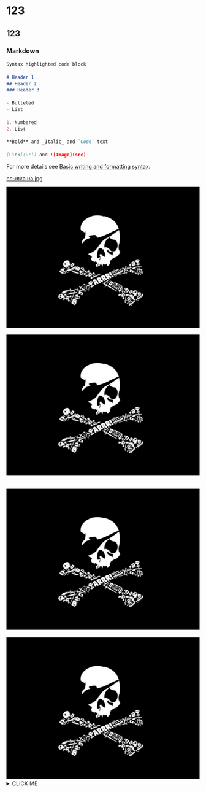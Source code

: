 # 123

## 123

### Markdown

```markdown
Syntax highlighted code block

# Header 1
## Header 2
### Header 3

- Bulleted
- List

1. Numbered
2. List

**Bold** and _Italic_ and `Code` text

[Link](url) and ![Image](src)
```

For more details see [Basic writing and formatting syntax](https://docs.github.com/en/github/writing-on-github/getting-started-with-writing-and-formatting-on-github/basic-writing-and-formatting-syntax).


[ссылка на jpg](https://github.com/chertoGUN/yas0subibu/blob/main/PW1b3BycPzQ.jpg)


![](https://github.com/chertoGUN/yas0subibu/blob/main/PW1b3BycPzQ.jpg)

<p><img src="/PW1b3BycPzQ.jpg" alt="" class="align-center"></p>
<br><img src="/PW1b3BycPzQ.jpg" alt="" class="align-center"><br><br>
<img src="https://github.com/chertoGUN/yas0subibu/blob/main/PW1b3BycPzQ.jpg" alt="" />

<details><summary>CLICK ME</summary>
<p>

#### We can hide anything, even code!

    ```
    python3
    print("biba!")
    ```

</p>
</details>

